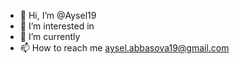 - 👋 Hi, I’m @Aysel19
- 👀 I’m interested in 
- 🌱 I’m currently 
- 📫 How to reach me aysel.abbasova19@gmail.com

<!---
Aysel19/Aysel19 is a ✨ special ✨ repository because its `README.md` (this file) appears on your GitHub profile.
You can click the Preview link to take a look at your changes.
--->
